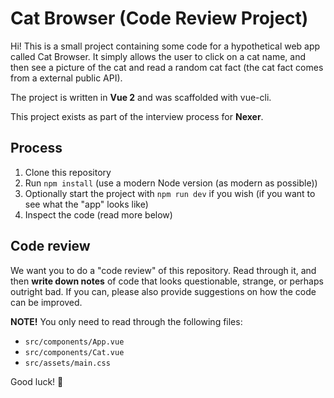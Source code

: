 # Cat Browser (Code Review Project)
Hi! This is a small project containing some code for a hypothetical web app called Cat Browser. It simply allows the user to click on a cat name, and then see a picture of the cat and read a random cat fact (the cat fact comes from a external public API).

The project is written in **Vue 2** and was scaffolded with vue-cli.

This project exists as part of the interview process for **Nexer**.

## Process
1. Clone this repository
2. Run `npm install` (use a modern Node version (as modern as possible))
3. Optionally start the project with `npm run dev` if you wish (if you want to see what the "app" looks like)
4. Inspect the code (read more below)

## Code review
We want you to do a "code review" of this repository. Read through it, and then **write down notes** of code that looks questionable, strange, or perhaps outright bad. If you can, please also provide suggestions on how the code can be improved.

**NOTE!** You only need to read through the following files:
- `src/components/App.vue`
- `src/components/Cat.vue`
- `src/assets/main.css`

Good luck! 🙌